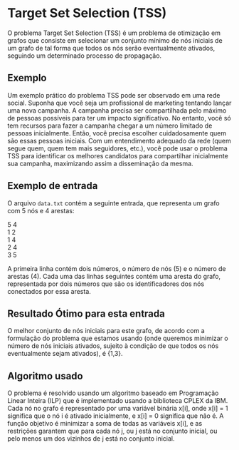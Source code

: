 # Target Set Selection (TSS)

O problema Target Set Selection (TSS) é um problema de otimização em grafos que consiste em selecionar um conjunto mínimo de nós iniciais de um grafo de tal forma que todos os nós serão eventualmente ativados, seguindo um determinado processo de propagação. 

## Exemplo

Um exemplo prático do problema TSS pode ser observado em uma rede social. Suponha que você seja um profissional de marketing tentando lançar uma nova campanha. A campanha precisa ser compartilhada pelo máximo de pessoas possíveis para ter um impacto significativo. No entanto, você só tem recursos para fazer a campanha chegar a um número limitado de pessoas inicialmente. Então, você precisa escolher cuidadosamente quem são essas pessoas iniciais. Com um entendimento adequado da rede (quem segue quem, quem tem mais seguidores, etc.), você pode usar o problema TSS para identificar os melhores candidatos para compartilhar inicialmente sua campanha, maximizando assim a disseminação da mesma.

## Exemplo de entrada

O arquivo `data.txt` contém a seguinte entrada, que representa um grafo com 5 nós e 4 arestas:

5 4  
1 2  
1 4  
2 4  
3 5  


A primeira linha contém dois números, o número de nós (5) e o número de arestas (4). Cada uma das linhas seguintes contém uma aresta do grafo, representada por dois números que são os identificadores dos nós conectados por essa aresta.

## Resultado Ótimo para esta entrada

O melhor conjunto de nós iniciais para este grafo, de acordo com a formulação do problema que estamos usando (onde queremos minimizar o número de nós iniciais ativados, sujeito à condição de que todos os nós eventualmente sejam ativados), é {1,3}.

## Algoritmo usado

O problema é resolvido usando um algoritmo baseado em Programação Linear Inteira (ILP) que é implementado usando a biblioteca CPLEX da IBM. Cada nó no grafo é representado por uma variável binária x[i], onde x[i] = 1 significa que o nó i é ativado inicialmente, e x[i] = 0 significa que não é. A função objetivo é minimizar a soma de todas as variáveis x[i], e as restrições garantem que para cada nó j, ou j está no conjunto inicial, ou pelo menos um dos vizinhos de j está no conjunto inicial.
